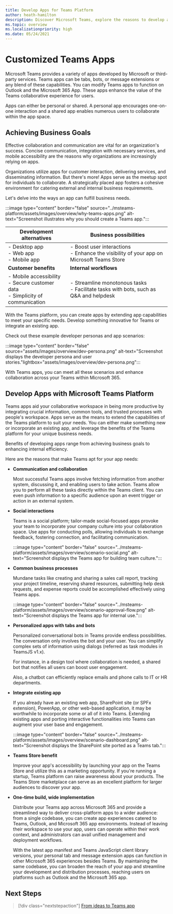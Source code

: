 ```yaml
---
title: Develop Apps for Teams Platform
author: heath-hamilton
description: Discover Microsoft Teams, explore the reasons to develop apps on the Teams platform, and understand how Teams apps can fulfill business requirements.
ms.topic: overview
ms.localizationpriority: high
ms.date: 05/24/2021
---
```


# Customized Teams Apps

Microsoft Teams provides a variety of apps developed by Microsoft or third-party services. Teams apps can be tabs, bots, or message extensions or any blend of these capabilities. You can modify Teams apps to function on Outlook and the Microsoft 365 App. These apps enhance the value of the Teams collaborative experience for users.

Apps can either be personal or shared. A personal app encourages one-on-one interaction and a shared app enables numerous users to collaborate within the app space.

## Achieving Business Goals

Effective collaboration and communication are vital for an organization's success. Concise communication, integration with necessary services, and mobile accessibility are the reasons why organizations are increasingly relying on apps.

Organizations utilize apps for customer interaction, delivering services, and disseminating information. But there's more! Apps serve as the meetup spot for individuals to collaborate. A strategically placed app fosters a cohesive environment for catering external and internal business requirements.

Let's delve into the ways an app can fulfill business needs.

:::image type="content" border="false" source="../msteams-platform/assets/images/overview/why-teams-apps.png" alt-text="Screenshot illustrates why you should create a Teams app.":::

| **Development alternatives** | **Business possibilities** |
| --- | --- |
| - Desktop app <br> - Web app <br> - Mobile app | - Boost user interactions <br> - Enhance the visibility of your app on Microsoft Teams Store |
| **Customer benefits** | **Internal workflows** |
| - Mobile accessibility <br> - Secure customer data <br> - Simplicity of communication | - Streamline monotonous tasks <br> - Facilitate tasks with bots, such as Q&A and helpdesk |

With the Teams platform, you can create apps by extending app capabilities to meet your specific needs. Develop something innovative for Teams or integrate an existing app.

Check out these example developer personas and app scenarios:

:::image type="content" border="false" source="assets/images/overview/dev-persona.png" alt-text="Screenshot displays the developer persona and user stories."lightbox="assets/images/overview/dev-persona.png":::

With Teams apps, you can meet all these scenarios and enhance collaboration across your Teams within Microsoft 365.

## Develop Apps with Microsoft Teams Platform

Teams apps aid your collaborative workspace in being more productive by integrating crucial information, common tools, and trusted processes with people's workspace. Apps serve as the means to extend the capabilities of the Teams platform to suit your needs. You can either make something new or incorporate an existing app, and leverage the benefits of the Teams platform for your unique business needs.

Benefits of developing apps range from achieving business goals to enhancing internal efficiency.

Here are the reasons that make Teams apt for your app needs:

* **Communication and collaboration**

   Most successful Teams apps involve fetching information from another system, discussing it, and enabling users to take action. Teams allow you to perform all these tasks directly within the Teams client. You can even push information to a specific audience upon an event trigger or action in an external system.

* **Social interactions**

   Teams is a social platform; tailor-made social-focused apps provoke your team to incorporate your company culture into your collaboration space. Use apps for conducting polls, allowing individuals to exchange feedback, fostering connection, and facilitating communication.

   :::image type="content" border="false" source="../msteams-platform/assets/images/overview/scenario-social.png" alt-text="Screenshot displays the Teams app for building team culture.":::

* **Common business processes**

   Mundane tasks like creating and sharing a sales call report, tracking your project timeline, reserving shared resources, submitting help desk requests, and expense reports could be accomplished effectively using Teams apps.

   :::image type="content" border="false" source="../msteams-platform/assets/images/overview/scenario-approval-flow.png" alt-text="Screenshot displays the Teams app for internal use.":::

* **Personalized apps with tabs and bots**

   Personalized conversational bots in Teams provide endless possibilities. The conversation only involves the bot and your user. You can simplify complex sets of information using dialogs (referred as task modules in TeamsJS v1.x).

   For instance, in a design tool where collaboration is needed, a shared bot that notifies all users can boost user engagement.

   Also, a chatbot can efficiently replace emails and phone calls to IT or HR departments.

* **Integrate existing app**

   If you already have an existing web app, SharePoint site (or SPFx extension), PowerApp, or other web-based application, it may be worthwhile to incorporate some or all of it into Teams. Extending existing apps and porting interactive functionalities into Teams can augment your user base and engagement.

   :::image type="content" border="false" source="../msteams-platform/assets/images/overview/scenario-dashboard.png" alt-text="Screenshot displays the SharePoint site ported as a Teams tab.":::

* **Teams Store benefit**

   Improve your app's accessibility by launching your app on the Teams Store and utilize this as a marketing opportunity. If you're running a startup, Teams platform can raise awareness about your products. The Teams Store marketplace can serve as an excellent platform for larger audiences to discover your app.

* **One-time build, wide implementation**

   Distribute your Teams app across Microsoft 365 and provide a streamlined way to deliver cross-platform apps to a wider audience: from a single codebase, you can create app experiences catered to Teams, Outlook, and Microsoft 365 app environments. Instead of leaving their workspace to use your app, users can operate within their work context, and administrators can avail unified management and deployment workflows.

   With the latest app manifest and Teams JavaScript client library versions, your personal tab and message extension apps can function in other Microsoft 365 experiences besides Teams. By maintaining the same codebase, you can broaden the reach of your app and streamline your development and distribution processes, reaching users on platforms such as Outlook and the Microsoft 365 app.

## Next Steps

> [!div class="nextstepaction"]
> [From ideas to Teams app](overview-story.md)